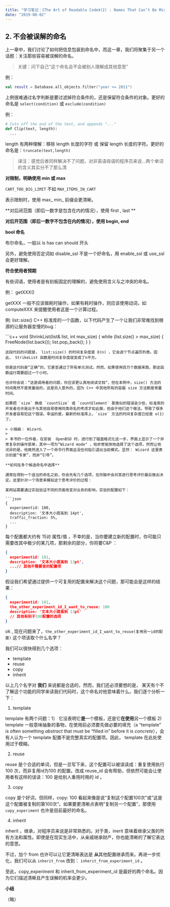 ```yaml
---
title: "学习笔记：《The Art of Readable Code》(2) : Names That Can’t Be Misconstrued"
date: "2019-08-02"
---
```


## 2\. 不会被误解的命名

上一章中，我们讨论了如何把信息包装到命名中，而这一章，我们将聚集于另一个话题：关注那些容易被误解的命名。

> 关键：问下自己“这个命名会不会被别人理解成其他意思”

例：

```kotlin
val result = Database.all_objects.filter("year <= 2011")
```

上例很难通过名字判断是要过滤掉符合条件的，还是保留符合条件的对象。更好的命名是 `select(condition)` 或 `exclude(condition)`

例：

```python
# Cuts off the end of the text, and appends "..."
def Clip(text, length):
  ...
```

length 有两种理解：移除 length 长度的字符 或 保留 length 长度的字符。更好的命名是：`truncate(text,length)`

> 译注：感觉后者同样解决不了问题，对非英语母语的程序员来说…两个单词的含义其实分不了那么清

**对限制，明确使用 min 或 max**

`CART_TOO_BIG_LIMIT` 不如 `MAX_ITEMS_IN_CART`

表示限制时，使用 max\_ min\_ 前缀会更清晰。

\*\*对后闭范围（即后一数字是包含在内的情况），使用 first , last \*\*

**对后开范围（即后一数字不包含在内的情况），使用 begin, end**

**bool 命名**

布尔命名，一般以 is has can should 开头

另外，避免使用否定词如 disable\_ssl 不是一个好命名，用 enable\_ssl 或 use\_ssl 会更好理解。

**符合使用者预期**

有些词语，使用者是有刻板固定的理解的，避免使用含义与之冲突的命名。

例： getXXX()

getXXX 一般不应该做耗时操作，如果有耗时操作，则应该使用动词，如 computeXXX 来提醒使用者这是一个计算过程。

例: list::size() C++ 标准库的一个函数，以下代码产生了一个让我们非常难找到根源的让服务器变慢的bug：

\`\`\`c++ void ShrinkList(list& list, int max\_size) { while (list.size() > max\_size) { FreeNode(list.back()); list.pop\_back(); } }

````
这段代码的问题是， list:size() 的时间复杂度是 O(n) ，它会逐个节点遍历列表。因此， StrikeList 函数是时间复杂度就变成了n平方。

但是这代码是“正确”的，它甚至通过了所有单元测试。然而，如果使用百万个数据来跑，那这函数运行需要超过一个小时。

也许你会说：“这是调用者的问题，你应该更认真地阅读文档“，但在本例中，size() 方法的时间竟然不是常量级的，这是另人意外的，因为 C++ 中其他所有的容器 size 方法都是常量时间。

如果把 `size` 换成 `countSize` 或 `countElement` 那类似的错误会少些，标准库的开发者也许是出于与其他容易使用同类命名的考虑才如此做，但由于他们这个做法，导致了很多开发者容易犯这个错误。幸运的是，最新的标准库上，`size` 方法的时间复杂度已经是 o(1) 了。

> 小插曲： Wizard。
>
> 本书的一位作者，在安装  OpenBSD 时，进行到了磁盘格式化这一步，界面上显示了一个非常复杂的操作菜单，其中一项为“Wizard mode" ，他非常愉快地选择了这个选项，然而让他诧异的是，他竟然进入了一个命令行界面且没任何指引退出当前模式。显然： Wizard 这里表示的是“专家”，而非“引导”。

**如何在多个候选命名中选择**

通常在得到一个适当的命名之前，你会先有几个选项，在你脑中会对其进行思考评价最后做出决定。这里针对一个场景来模拟这个思考评价的过程：

某网站需要通过实验验证不同的页面改变对业务的影响，实验的配置如下：

```json
{
  experimentid: 100,
  description: '文本大小提高到 14pt',
  traffic_fraction: 5%,
  ...
}
````

每个配置都大约有 15对 属性/值 ，不幸的是，当你要建立新的配置时，你可能只需要改其中极少的某几项，那剩余的部分，你将要C&P ：

```json
{
  experimentid: 101,
  description: '文本大小提高到 13pt',
  ...// 其他不需要变的配置项
}
```

假设我们希望通过提供一个可复用的配置来解决这个问题，那可能会是这样的结果：

```json
{
  experimentid: 101,
  the_other_experiment_id_I_want_to_reuse: 100
  description: '文本大小提高到 13pt'
  // 其他有别于100配置的选项
}
```

ok , 现在问题来了，`the_other_experiment_id_I_want_to_reuse(复用另一id的配置)` 这个项该取个什么名字？

我们可以很快得到几个选项：

- template
- reuse
- copy
- inherit

以上几个名字对 **我们** 来说都是合适的，然而，我们还必须要想的是， 某天有个不了解这个功能的同学来读我们代码时，这个命名对他意味着什么。我们逐个分析一下：

1. template

template 有两个问题：1） 它没表明它**是**一个模板，还是它**在使用**另一个模板 2) template 一般意味抽象的事物，在使用前必须要先做必要的填充（a “template” is often something _abstract_ that must be “filled in” before it is _concrete_），会有人认为一个 template 配置不是完整真实的配置项。因此， template 在此处使用过于模糊。

2. reuse

reuse 是个合适的单词，但是一旦写下来，这个配置可以被误读成：重复使用执行 100 次，而非复用id为100 的配置。改成 reuse\_id 会有帮助，但依然可能会让使用者有这样的误读：100 是给别人重用时用的 id 。

3. copy

copy 是个好词，但同样，copy: 100 看起来像是说“复制这个配置100次”或”这是这个配置被复制的第100次“。如果要更清晰点表明“复制另一个配置”，那使用 `copy_experiment` 也许是目前最好的命名。

4. inherit

inherit ，继承，对程序员来说是非常熟悉的。对于类，inerit 意味着继承父类的所有方法和属性。即使是在现实生活中，从亲戚继承财产，你也能清晰的了解它表达的意思。

不过，加个 from 也许可以让它更清晰表达是 **从**其他配置继承而来。再进一步优化，我们可以从 `inherit_from` 改到： `inherit_from_experiment_id` 。

至此，copy\_experiment 和 inherit\_from\_experiment\_id 是最好的两个命名。因为它们描述清晰且产生误解的机率会更少。

**小结**

（略）
